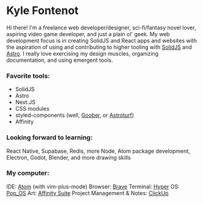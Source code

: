 # Kyle Fontenot
Hi there! I'm a freelance web developer/designer, sci-fi/fantasy novel lover, aspiring video game developer, and just a plain ol' geek. 
My web development focus is in creating SolidJS and React apps and websites with the aspiration of using and contributing to higher tooling with [SolidJS](https://www.solidjs.com/) and [Astro](https://astro.build/). I really love exercising my design muscles, organizing documentation, and using emergent tools. 

### Favorite tools: 
* SolidJS
* Astro
* Next.JS
* CSS modules
* styled-components (well, [Goober](https://goober.rocks/), or [Astroturf](https://4catalyzer.github.io/astroturf/))
* Affinity 

### Looking forward to learning: 
React Native, Supabase, Redis, more Node, Atom package development, Electron, Godot, Blender, and more drawing skills

### My computer:
IDE: [Atom](https://atom.io/) (with vim-plus-mode)
Browser: [Brave](https://brave.com/)
Terminal: [Hyper](https://hyper.is/)
OS: [Pop_OS](https://pop.system76.com/)
Art: [Affinity Suite](https://affinity.serif.com/en-us/)
Project Management & Notes: [ClickUp](https://clickup.com/)
